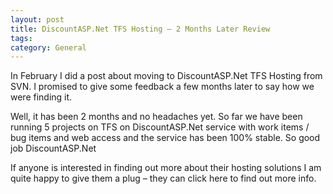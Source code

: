 ```yaml
---
layout: post
title: DiscountASP.Net TFS Hosting – 2 Months Later Review
tags: 
category: General
---
```

In February I did a post about moving to DiscountASP.Net TFS Hosting from SVN. I promised to give some feedback a few months later to say how we were finding it.

Well, it has been 2 months and no headaches yet. So far we have been running 5 projects on TFS on DiscountASP.Net service with work items / bug items and web access and the service has been 100% stable. So good job DiscountASP.Net

If anyone is interested in finding out more about their hosting solutions I am quite happy to give them a plug – they can click here to find out more info.
